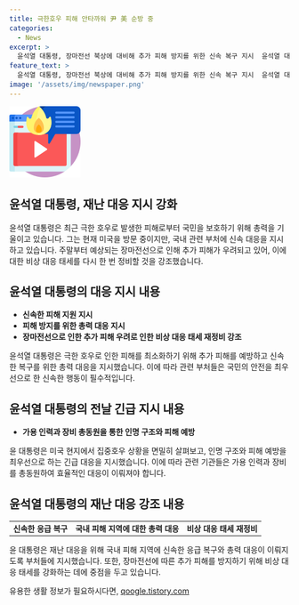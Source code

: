 ```yaml
---
title: 극한호우 피해 안타까워 尹 美 순방 중
categories:
  - News
excerpt: >
  윤석열 대통령, 장마전선 북상에 대비해 추가 피해 방지를 위한 신속 복구 지시  윤석열 대통령은 미국 방문 중, 집중호우로 발생한 피해에 대해 극한 호우 대비를 강조하며 각 부처에 총력 대응을 지시했다. 주말부터 장마전선이 다시 북상하며 추가 피해 우려에 대비해 피해 지역에 신속한 응급 복구를 명령했고, 기상이변에 대비하기 위한 비상 대응 태세를 다시 한번 정비할 것을 강조했다. 함께, 인명 구조와 피해 예방을 최우선으로 총동원하라고 강조했다.
feature_text: >
  윤석열 대통령, 장마전선 북상에 대비해 추가 피해 방지를 위한 신속 복구 지시  윤석열 대통령은 미국 방문 중, 집중호우로 발생한 피해에 대해 극한 호우 대비를 강조하며 각 부처에 총력 대응을 지시했다. 주말부터 장마전선이 다시 북상하며 추가 피해 우려에 대비해 피해 지역에 신속한 응급 복구를 명령했고, 기상이변에 대비하기 위한 비상 대응 태세를 다시 한번 정비할 것을 강조했다. 함께, 인명 구조와 피해 예방을 최우선으로 총동원하라고 강조했다.
image: '/assets/img/newspaper.png'
---
```


<p><img src="/assets/img/news.png" alt="rentncar 속보" /></p>

<h2>윤석열 대통령, 재난 대응 지시 강화</h2>

<p data-ke-size="size16">윤석열 대통령은 최근 극한 호우로 발생한 피해로부터 국민을 보호하기 위해 총력을 기울이고 있습니다. 그는 현재 미국을 방문 중이지만, 국내 관련 부처에 신속 대응을 지시하고 있습니다. 주말부터 예상되는 장마전선으로 인해 추가 피해가 우려되고 있어, 이에 대한 비상 대응 태세를 다시 한 번 정비할 것을 강조했습니다.</p>

<h2 data-ke-size="size26">윤석열 대통령의 대응 지시 내용</h2>

<ul>
  <li><b>신속한 피해 지원 지시</b></li>
  <li><b>피해 방지를 위한 총력 대응 지시</b></li>
  <li><b>장마전선으로 인한 추가 피해 우려로 인한 비상 대응 태세 재정비 강조</b></li>
</ul>

<p data-ke-size="size16">윤석열 대통령은 극한 호우로 인한 피해를 최소화하기 위해 추가 피해를 예방하고 신속한 복구를 위한 총력 대응을 지시했습니다. 이에 따라 관련 부처들은 국민의 안전을 최우선으로 한 신속한 행동이 필수적입니다.</p>

<h2 data-ke-size="size26">윤석열 대통령의 전날 긴급 지시 내용</h2>

<ul>
  <li><b>가용 인력과 장비 총동원을 통한 인명 구조와 피해 예방<strong></strong></b></li>
</ul>

<p data-ke-size="size16">윤 대통령은 미국 현지에서 집중호우 상황을 면밀히 살펴보고, 인명 구조와 피해 예방을 최우선으로 하는 긴급 대응을 지시했습니다. 이에 따라 관련 기관들은 가용 인력과 장비를 총동원하여 효율적인 대응이 이뤄져야 합니다.</p>

<h2 data-ke-size="size26">윤석열 대통령의 재난 대응 강조 내용</h2>

<table>
  <tr>
    <td style="text-align: center; height: 17px;"><b>신속한 응급 복구</b></td>
    <td style="text-align: center; height: 17px;"><b>국내 피해 지역에 대한 총력 대응</b></td>
    <td style="text-align: center; height: 17px;"><b>비상 대응 태세 재정비</b></td>
  </tr>
</table>

<p data-ke-size="size16">윤 대통령은 재난 대응을 위해 국내 피해 지역에 신속한 응급 복구와 총력 대응이 이뤄지도록 부처들에 지시했습니다. 또한, 장마전선에 따른 추가 피해를 방지하기 위해 비상 대응 태세를 강화하는 데에 중점을 두고 있습니다.</p>
유용한 생활 정보가 필요하시다면, <a href="https://qoogle.tistory.com" rel="dofollow">qoogle.tistory.com</a>


